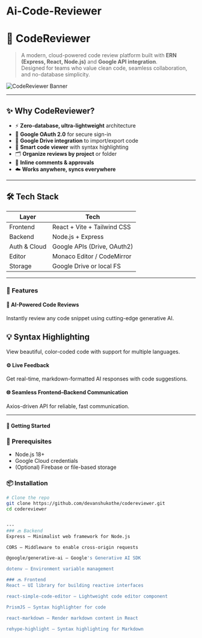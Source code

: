 # Ai-Code-Reviewer
# 🧠 CodeReviewer

> A modern, cloud-powered code review platform built with **ERN (Express, React, Node.js)** and **Google API integration**.  
> Designed for teams who value clean code, seamless collaboration, and no-database simplicity.

![CodeReviewer Banner](https://your-cdn.com/banner-image.png)

---

## ✨ Why CodeReviewer?

- ⚡️ **Zero-database, ultra-lightweight** architecture  
- 🔐 **Google OAuth 2.0** for secure sign-in  
- 📂 **Google Drive integration** to import/export code  
- 🧩 **Smart code viewer** with syntax highlighting  
- 🗂 **Organize reviews by project** or folder  
- 💬 **Inline comments & approvals**  
- ☁️ **Works anywhere, syncs everywhere**

---

## 🛠 Tech Stack

| Layer       | Tech                            |
|-------------|----------------------------------|
| Frontend    | React + Vite + Tailwind CSS      |
| Backend     | Node.js + Express                |
| Auth & Cloud| Google APIs (Drive, OAuth2)      |
| Editor      | Monaco Editor / CodeMirror       |
| Storage     | Google Drive or local FS         |

---

### 🚀 Features
#### 🧠 AI-Powered Code Reviews
Instantly review any code snippet using cutting-edge generative AI.

## 💡 Syntax Highlighting
View beautiful, color-coded code with support for multiple languages.

#### ⚙️ Live Feedback
Get real-time, markdown-formatted AI responses with code suggestions.

#### 🌐 Seamless Frontend–Backend Communication
Axios-driven API for reliable, fast communication.

---

#### 🚀 Getting Started

### 🔧 Prerequisites

- Node.js 18+
- Google Cloud credentials
- (Optional) Firebase or file-based storage

### 📦 Installation

```bash
# Clone the repo
git clone https://github.com/devanshukothe/codereviewer.git
cd codereviewer


---
### 🔙 Backend
Express – Minimalist web framework for Node.js

CORS – Middleware to enable cross-origin requests

@google/generative-ai – Google's Generative AI SDK

dotenv – Environment variable management

### 🔜 Frontend
React – UI library for building reactive interfaces

react-simple-code-editor – Lightweight code editor component

PrismJS – Syntax highlighter for code

react-markdown – Render markdown content in React

rehype-highlight – Syntax highlighting for Markdown

